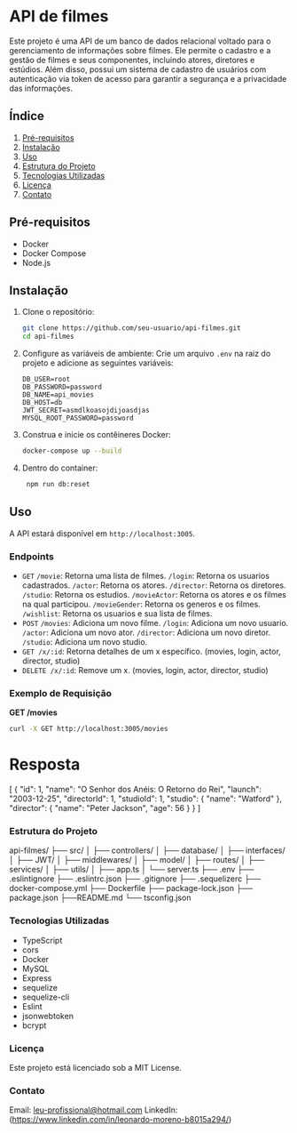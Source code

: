 # API de filmes
Este projeto é uma API de um banco de dados relacional voltado para o gerenciamento de informações sobre filmes. Ele permite o cadastro e a gestão de filmes e seus componentes, incluindo atores, diretores e estúdios. Além disso, possui um sistema de cadastro de usuários com autenticação via token de acesso para garantir a segurança e a privacidade das informações.

## Índice

1. [Pré-requisitos](#pré-requisitos)
2. [Instalação](#instalação)
3. [Uso](#uso)
4. [Estrutura do Projeto](#estrutura-do-projeto)
5. [Tecnologias Utilizadas](#tecnologias-utilizadas)
6. [Licença](#licença)
7. [Contato](#contato)

## Pré-requisitos

- Docker
- Docker Compose
- Node.js

## Instalação

1. Clone o repositório:
    ```bash
    git clone https://github.com/seu-usuario/api-filmes.git
    cd api-filmes
    ```

2. Configure as variáveis de ambiente:
    Crie um arquivo `.env` na raiz do projeto e adicione as seguintes variáveis:
    ```plaintext
    DB_USER=root
    DB_PASSWORD=password
    DB_NAME=api_movies
    DB_HOST=db
    JWT_SECRET=asmdlkoasojdijoasdjas
    MYSQL_ROOT_PASSWORD=password
    ```

3. Construa e inicie os contêineres Docker:
    ```bash
    docker-compose up --build
    ```
4. Dentro do container:
   ```bash
    npm run db:reset
    ```

## Uso

A API estará disponível em `http://localhost:3005`.

### Endpoints

- `GET` 
    `/movie`: Retorna uma lista de filmes.
    `/login`: Retorna os usuarios cadastrados.
    `/actor`: Retorna os atores.
    `/director`: Retorna os diretores.
    `/studio`: Retorna os estudios.
    `/movieActor`: Retorna os atores e os filmes na qual participou.
    `/movieGender`: Retorna os generos e os filmes.
    `/wishlist`: Retorna os usuarios e sua lista de filmes.
- `POST`
    `/movies`: Adiciona um novo filme.
    `/login`: Adiciona um novo usuario.
    `/actor`: Adiciona um novo ator.
    `/director`:  Adiciona um novo diretor.
    `/studio`: Adiciona um novo studio.
- `GET /x/:id`: Retorna detalhes de um x específico. (movies, login, actor, director, studio)
- `DELETE /x/:id`: Remove um x. (movies, login, actor, director, studio)

### Exemplo de Requisição

**GET /movies**

```bash
curl -X GET http://localhost:3005/movies
```

# Resposta
[
  {
    "id": 1,
    "name": "O Senhor dos Anéis: O Retorno do Rei",
    "launch": "2003-12-25",
    "directorId": 1,
    "studioId": 1,
    "studio": {
      "name": "Watford"
    },
    "director": {
      "name": "Peter Jackson",
      "age": 56
    }
  }
]

### Estrutura do Projeto

api-filmes/
├── src/
│   ├── controllers/
│   ├── database/
│   ├── interfaces/
│   ├── JWT/
│   ├── middlewares/
│   ├── model/
│   ├── routes/
│   ├── services/
│   ├── utils/
│   ├── app.ts
│   └── server.ts
├── .env
├── .eslintignore
├── .eslintrc.json
├── .gitignore
├── .sequelizerc
├── docker-compose.yml
├── Dockerfile
├── package-lock.json
├── package.json
├──README.md
└── tsconfig.json

### Tecnologias Utilizadas

- TypeScript
- cors
- Docker
- MySQL
- Express
- sequelize
- sequelize-cli
- Eslint
- jsonwebtoken
- bcrypt

### Licença

Este projeto está licenciado sob a MIT License.

### Contato

Email: leu-profissional@hotmail.com
LinkedIn: (https://www.linkedin.com/in/leonardo-moreno-b8015a294/)
